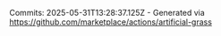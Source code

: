 Commits: 2025-05-31T13:28:37.125Z - Generated via https://github.com/marketplace/actions/artificial-grass
<br>
